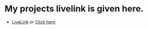 # My projects livelink is given here.


- [LiveLink](https://tea-shop-ashish.netlify.app/) or [Click here](https://tea-shop-ashish.netlify.app/)
